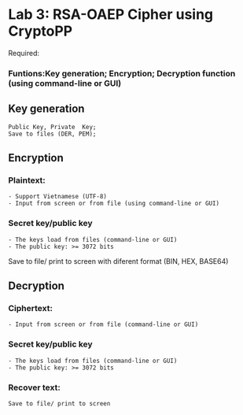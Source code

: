  
# Lab 3: RSA-OAEP Cipher using CryptoPP
Required:
### Funtions:Key generation; Encryption; Decryption function (using command-line or GUI)
## Key generation
    Public Key, Private  Key;  
    Save to files (DER, PEM);
## Encryption
### Plaintext:
    - Support Vietnamese (UTF-8)
    - Input from screen or from file (using command-line or GUI)
### Secret key/public key
    - The keys load from files (command-line or GUI)
    - The public key: >= 3072 bits
Save to file/ print to screen with diferent format (BIN, HEX, BASE64)
## Decryption
### Ciphertext:
    - Input from screen or from file (command-line or GUI)
### Secret key/public key
    - The keys load from files (command-line or GUI)
    - The public key: >= 3072 bits
### Recover text: 
    Save to file/ print to screen